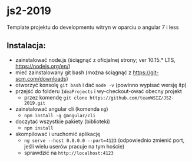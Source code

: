 # js2-2019
Template projektu do developmentu witryn w oparciu o angular 7 i less



## Instalacja:

- zainstalować node.js (ściągnąć z oficjalnej strony; ver 10.15.* LTS, https://nodejs.org/en/)
- mieć zainstalowany git bash (można ściągnąć z https://git-scm.com/downloads)
- otworzyć konsolę `git bash` i dać `node -v` (powinno wypisać wersję itp)
- przejść do folderu `IdeaProjects` i wy-checkout-ować obecny projekt
  - przez komendę `git clone https://github.com/teamWSIZ/JS2-2019.git`
- zainstalować angular cli (komenda `ng`)
  - `npm install -g @angular/cli`
- doczytać wszystkie pakiety (biblioteki)
  - `npm install`
- skompilować i uruchomić aplikację
  - `ng serve --host 0.0.0.0 --port=4123` (odpowiednio zmienić port, jeśli wielu userów pracuje na tym hoście)
  - sprawdzić na `http://localhost:4123`
  
   
